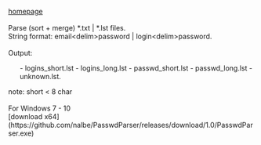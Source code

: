 [homepage](https://nalbe.github.io)
<br><br>
Parse (sort + merge) *.txt | *.lst files.
<br>
String format: email\<delim\>password | login\<delim\>password.
<br><br>
Output:
<ul>
- logins_short.lst
- logins_long.lst
- passwd_short.lst
- passwd_long.lst
- unknown.lst. 
</ul>
note: short < 8 char
<br><br>
For Windows 7 - 10
<br>
[download x64](https://github.com/nalbe/PasswdParser/releases/download/1.0/PasswdParser.exe)
<br>
